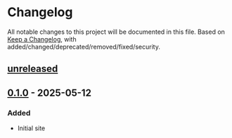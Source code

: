 # Changelog

All notable changes to this project will be documented in this file. Based on [Keep a Changelog](https://keepachangelog.com/en/1.0.0/), with added/changed/deprecated/removed/fixed/security.

## [unreleased]
## [0.1.0] - 2025-05-12

### Added
- Initial site

[unreleased]: https://github.com/leafarlins/site/compare/v0.1.0...HEAD
[0.1.0]: https://github.com/leafarlins/site/releases/tag/v0.1.0
